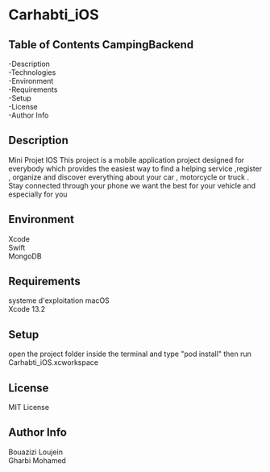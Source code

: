 # Carhabti_iOS

## Table of Contents CampingBackend
-Description</br>
-Technologies</br>
-Environment</br>
-Requirements</br>
-Setup</br>
-License</br>
-Author Info</br>

## Description
Mini Projet IOS This project is a mobile application project designed for everybody which provides the easiest way to find a helping service ,register , organize and discover everything about your car , motorcycle or truck .
Stay connected through your phone 
we want the best for your vehicle and especially for you 


## Environment
Xcode </br>
Swift </br>
MongoDB

## Requirements
systeme d'exploitation macOS</br>
Xcode 13.2</br>

## Setup 
open the project folder inside the terminal and type "pod install" then run Carhabti_iOS.xcworkspace

## License
MIT License

## Author Info
Bouazizi Loujein</br>
Gharbi Mohamed

